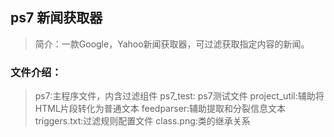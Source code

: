 ## ps7 新闻获取器
> 简介：一款Google，Yahoo新闻获取器，可过滤获取指定内容的新闻。

### 文件介绍：
> ps7:主程序文件，内含过滤组件
> ps7_test: ps7测试文件
> project_util:辅助将HTML片段转化为普通文本
> feedparser:辅助提取和分裂信息文本
> triggers.txt:过滤规则配置文件
> class.png:类的继承关系


